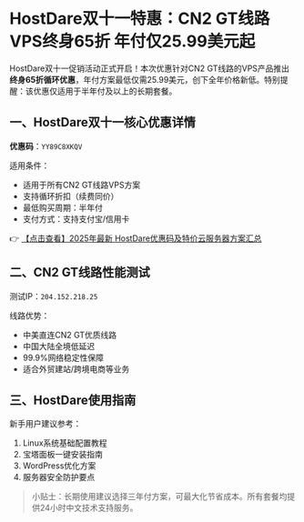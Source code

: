 # HostDare双十一特惠：CN2 GT线路VPS终身65折 年付仅25.99美元起

HostDare双十一促销活动正式开启！本次优惠针对CN2 GT线路的VPS产品推出**终身65折循环优惠**，年付方案最低仅需25.99美元，创下全年价格新低。特别提醒：该优惠仅适用于半年付及以上的长期套餐。

## 一、HostDare双十一核心优惠详情

**优惠码**：`YY89C8XKQV`

适用条件：
- 适用于所有CN2 GT线路VPS方案
- 支持循环折扣（续费同价）
- 最低购买周期：半年付
- 支付方式：支持支付宝/信用卡

👉 [【点击查看】2025年最新 HostDare优惠码及特价云服务器方案汇总](https://bit.ly/hostdare)

## 二、CN2 GT线路性能测试

测试IP：`204.152.218.25`

线路优势：
- 中美直连CN2 GT优质线路
- 中国大陆全境低延迟
- 99.9%网络稳定性保障
- 适合外贸建站/跨境电商等业务

## 三、HostDare使用指南

新手用户建议参考：
1. Linux系统基础配置教程
2. 宝塔面板一键安装指南
3. WordPress优化方案
4. 服务器安全防护要点

> 小贴士：长期使用建议选择三年付方案，可最大化节省成本。所有套餐均提供24小时中文技术支持服务。